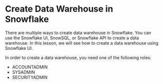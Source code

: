 # Create Data Warehouse in Snowflake

There are multiple ways to create data warehouse in Snowflake. You can use the Snowflake UI, SnowSQL, or Snowflake API to create a data warehouse. In this lesson, we will see how to create a data warehouse using Snowflake UI.

In order to create a data warehouse, you need one of the following roles:
- ACCOUNTADMIN
- SYSADMIN
- SECURITYADMIN

